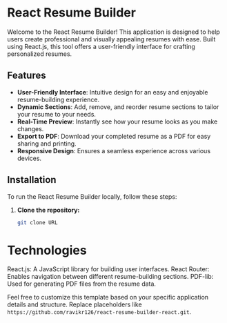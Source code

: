 # React Resume Builder

Welcome to the React Resume Builder! This application is designed to help users create professional and visually appealing resumes with ease. Built using React.js, this tool offers a user-friendly interface for crafting personalized resumes.

## Features

- **User-Friendly Interface**: Intuitive design for an easy and enjoyable resume-building experience.
- **Dynamic Sections**: Add, remove, and reorder resume sections to tailor your resume to your needs.
- **Real-Time Preview**: Instantly see how your resume looks as you make changes.
- **Export to PDF**: Download your completed resume as a PDF for easy sharing and printing.
- **Responsive Design**: Ensures a seamless experience across various devices.

## Installation

To run the React Resume Builder locally, follow these steps:

1. **Clone the repository:**
   ```bash
   git clone URL
   
# Technologies
React.js: A JavaScript library for building user interfaces.
React Router: Enables navigation between different resume-building sections.
PDF-lib: Used for generating PDF files from the resume data.


Feel free to customize this template based on your specific application details and structure. Replace placeholders like `https://github.com/ravikr126/react-resume-builder-react.git`.
